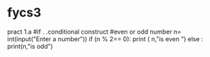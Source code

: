 # fycs3
pract 1.a
#if . .conditional construct
#even or odd number
n= int(input("Enter a number"))
if (n % 2== 0):
    print ( n,"is even ")
else :
        print(n,"is odd")
